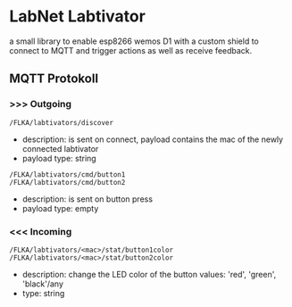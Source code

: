 # LabNet Labtivator

a small library to enable esp8266 wemos D1 with a custom shield to connect to MQTT and trigger actions as well as receive feedback.

## MQTT Protokoll

### >>> Outgoing

```
/FLKA/labtivators/discover
```
* description: is sent on connect, payload contains the mac of the newly connected labtivator
* payload type: string

```
/FLKA/labtivators/cmd/button1
/FLKA/labtivators/cmd/button2
```
* description: is sent on button press
* payload type: empty

### <<< Incoming

```
/FLKA/labtivators/<mac>/stat/button1color
/FLKA/labtivators/<mac>/stat/button2color
```
* description: change the LED color of the button
values: 'red', 'green', 'black'/any
* ​​​​​​​type: string
